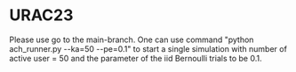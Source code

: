 # URAC23

Please use go to the main-branch. 
One can use command "python ach_runner.py --ka=50 --pe=0.1" to start a single simulation with number of active user = 50 and the parameter of the iid Bernoulli trials to be 0.1. 